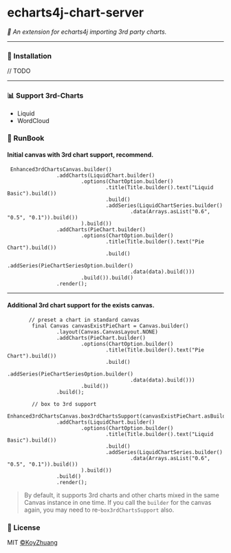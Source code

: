 # echarts4j-chart-server

*🍩 An extension for echarts4j importing 3rd party charts.*

---

### 🔰 Installation

// TODO

---

### 📊 Support 3rd-Charts

- Liquid
- WordCloud

### 📝 RunBook

#### Initial canvas with 3rd chart support, recommend.

```
 Enhanced3rdChartsCanvas.builder()
                .addCharts(LiquidChart.builder()
                        .options(ChartOption.builder()
                                .title(Title.builder().text("Liquid Basic").build())
                                .build()
                                .addSeries(LiquidChartSeries.builder()
                                        .data(Arrays.asList("0.6", "0.5", "0.1")).build())
                        ).build())
                .addCharts(PieChart.builder()
                        .options(ChartOption.builder()
                                .title(Title.builder().text("Pie Chart").build())
                                .build()
                                .addSeries(PieChartSeriesOption.builder()
                                        .data(data).build()))
                        .build()).build()
                .render();

```

---

#### Additional 3rd chart support for the exists canvas.

```
       // preset a chart in standard canvas
        final Canvas canvasExistPieChart = Canvas.builder()
                .layout(Canvas.CanvasLayout.NONE)
                .addCharts(PieChart.builder()
                        .options(ChartOption.builder()
                                .title(Title.builder().text("Pie Chart").build())
                                .build()
                                .addSeries(PieChartSeriesOption.builder()
                                        .data(data).build()))
                        .build())
                .build();

        // box to 3rd support
        Enhanced3rdChartsCanvas.box3rdChartsSupport(canvasExistPieChart.asBuilder())
                .addCharts(LiquidChart.builder()
                        .options(ChartOption.builder()
                                .title(Title.builder().text("Liquid Basic").build())
                                .build()
                                .addSeries(LiquidChartSeries.builder()
                                        .data(Arrays.asList("0.6", "0.5", "0.1")).build())
                        ).build())
                .build()
                .render();

```

> By default, it supports 3rd charts and other charts mixed in the same Canvas instance in one time.
> If you call the `builder` for the canvas again, you may need to re-`box3rdChartsSupport` also.

### 📃 License

MIT [©KoyZhuang](https://github.com/Koooooo-7/echarts4j/blob/main/LICENSE)
